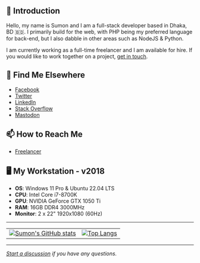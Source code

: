 ## 👋 Introduction

Hello, my name is Sumon and I am a full-stack developer based in Dhaka, BD 🇧🇩. I primarily build for the web, with PHP being my preferred language for back-end, but I also dabble in other areas such as NodeJS & Python.

<!-- Share what you are focused on working on or learning at the moment. -->

<!-- ## 👨‍💻 Projects -->

<!-- List some of your projects here. -->

<!-- ## 📚 What I am currently learning -->

<!-- List some of your learning goals here. -->

I am currently working as a full-time freelancer and I am available for hire. If you would like to work together on a project, [get in touch](#-how-to-reach-me).

<!-- ## 📝 Latest Blog Posts -->

<!-- List the latest posts from your blog. -->

<!-- BLOG-POST-LIST:START -->
<!-- BLOG-POST-LIST:END -->

<!-- Two Column Table -->

<!-- | 📚 What I am currently learning | 📝 Latest Blog Posts |
| :-----------------------------: | :------------------: |
|                                 |                      | -->


## 🔭 Find Me Elsewhere

- <a rel="me" href="https://www.facebook.com/sumonst21/" target="_blank" title="Facebook">Facebook</a>
- <a rel="me" href="https://twitter.com/sumonst21" target="_blank" title="Twitter">Twitter</a>
- <a rel="me" href="https://www.linkedin.com/in/sumonst21/" target="_blank" title="LinkedIn">LinkedIn</a>
- <a rel="me" href="https://stackoverflow.com/users/5400737/sumonst21" target="_blank" title="Stack Overflow">Stack Overflow</a>
- <a rel="me" href="https://fosstodon.org/@sumonst21" target="_blank" title="Mastodon">Mastodon</a>

## 📫 How to Reach Me

- <a rel="me" href="https://www.freelancer.com/u/sumonst21" target="_blank" title="Hire me on Freelancer">Freelancer</a>

<!-- | 📫 How to reach me | 🔭 Find me elsewhere |
| :----------------: | :------------------: |
| <a rel="me" href="https://www.freelancer.com/u/sumonst21" target="_blank" title="Hire me on Freelancer">Freelancer</a> | <a rel="me" href="https://www.facebook.com/sumonst21/" target="_blank" title="Facebook">Facebook</a> |
| <a href="mailto:sumonst21@gmail.com" title="Say Hello">Email</a> | <a rel="me" href="https://twitter.com/sumonst21" target="_blank" title="Twitter">Twitter</a> |
| Skype: sumonst21 | <a rel="me" href="https://www.linkedin.com/in/sumonst21/" target="_blank" title="LinkedIn">LinkedIn</a> |
|  | <a rel="me" href="https://stackoverflow.com/users/5400737/sumonst21" target="_blank" title="Stack Overflow">Stack Overflow</a> |
|  | <a rel="me" href="https://fosstodon.org/@sumonst21" target="_blank" title="Mastodon">Mastodon</a> | -->

<!-- ## 📚 My Skills -->

<!-- List some of your skills here. -->

## 🖥️ My Workstation - v2018

- **OS**: Windows 11 Pro & Ubuntu 22.04 LTS
- **CPU**: Intel Core i7-8700K
- **GPU**: NVIDIA GeForce GTX 1050 Ti
- **RAM**: 16GB DDR4 3000MHz
- **Monitor**: 2 x 22" 1920x1080 (60Hz)

<!-- ## 📈 My GitHub Usage Stats -->

<hr>

<!-- [![Sumon's GitHub stats](https://github-readme-stats.vercel.app/api?username=sumonst21&show_icons=true&theme=radical&count_private=true&hide_progress=true&langs_count=12&layout=compact&cache_seconds=86400)](#-my-github-stats)

[![Top Langs](https://github-readme-stats.vercel.app/api/top-langs/?username=sumonst21&layout=compact&theme=radical&count_private=true&hide_progress=true&langs_count=12&layout=compact&cache_seconds=86400)](#-my-github-stats) -->

| | |
| :-------------------------: | :-------------------------: |
| [![Sumon's GitHub stats](https://github-readme-stats.vercel.app/api?username=sumonst21&show_icons=true&theme=radical&count_private=true&hide_progress=true&langs_count=12&layout=compact&cache_seconds=86400)](#-my-github-stats) | [![Top Langs](https://github-readme-stats.vercel.app/api/top-langs/?username=sumonst21&layout=compact&theme=radical&count_private=true&hide_progress=true&langs_count=12&layout=compact&cache_seconds=86400)](#-my-github-stats) |

<hr>

*[Start a discussion](https://github.com/sumonst21/sumonst21/discussions/new) if you have any questions.*
